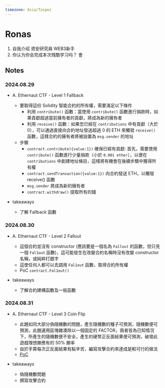 ```yaml
---
timezone: Asia/Taipei
---
```


# Ronas

1. 自我介绍
資安研究員 WEB3新手
2. 你认为你会完成本次残酷学习吗？
會

## Notes

<!-- Content_START -->

### 2024.08.29

- A. Ethernaut CTF - Level 1 Fallback
    - 要取得這份 Solidity 智能合約的所有權，需要滿足以下條件
        - 利用 `contribute()` 函數：當使用 `contribute()` 函數進行捐款時，如果貢獻超過當前擁有者的貢獻，將成為新的擁有者
        - 利用 `receive()` 函數：如果您已經在 `contributions` 中有貢獻（大於0），可以通過直接向合約地址發送超過 0 的 ETH 來觸發 `receive()` 函數，這樣合約的擁有者將被設置為 `msg.sender` 的地址
    - 步驟
        - `contract.contribute({value:1})` 確保已經有貢獻: 首先，需要使用 `contribute()` 函數進行少量捐款（小於 `0.001 ether`），以便在 `contributions` 中創建地址條目，這樣將有機會在後續步驟中獲得所有權
        - `contract.sendTransaction({value:1})` 向合約發送 ETH，以觸發 receive() 函數
        - `msg.sender` 將成為新的擁有者
        - `contract.withdraw()` 提取所有的錢

- takeaways
    - 了解 Fallback 函數

### 2024.08.30

- A. Ethernaut CTF - Level 2 Fallout
    - 這個合約並沒有 constructor (應該要是一個名為 `Fallout` 的函數，但只見一個 `Fal1out` 函數)，這可能發生在改變合約名稱時沒有改變 constructor 名稱，或純粹打錯字
    - 這使任何人都可以去調用 `Fal1out` 函數，取得合約所有權
    - PoC `contract.Fal1out()`

- takeaways
    - 了解合約建構函數及一般函數

### 2024.08.31

- A. Ethernaut CTF - Level 3 Coin Flip
    - 此題如同大部分偽隨機數的問題，產生隨機數的種子可預測，隨機數便可預測，此題運用區塊雜湊除以一個固定的 FACTOR，兩者皆為已知情況下，所產生的隨機數便不安全，產生的硬幣正反面結果便可預測，破壞此遊戲理想勝應有的 50% 勝率
    - 由於手算每次正反面結果有點辛苦，編寫攻擊合約來達成是較可行的做法
    - [PoC](./Writeup/Ronas/Ethernaut%20CTF/level3_coinflip.sol)

- takeaways
    - 偽隨機數問題
    - 撰寫攻擊合約

<!-- Content_END -->
